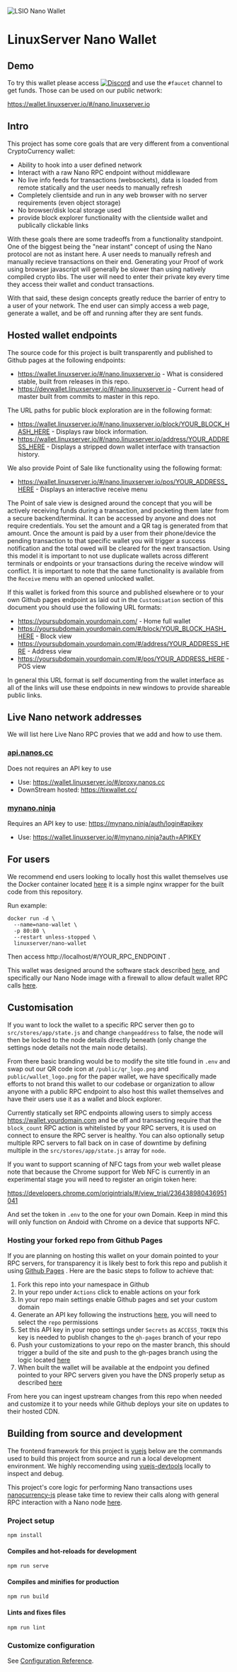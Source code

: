 ![LSIO Nano Wallet](https://i.imgur.com/HZzgy8q.gif)
# LinuxServer Nano Wallet

## Demo

To try this wallet please access [![Discord](https://img.shields.io/discord/354974912613449730.svg?color=94398d&labelColor=555555&logoColor=ffffff&style=for-the-badge&label=Discord&logo=discord)](https://discord.gg/YWrKVTn "realtime support / chat with the community and the team.") and use the `#faucet` channel to get funds. Those can be used on our public network: 

https://wallet.linuxserver.io/#/nano.linuxserver.io

## Intro
This project has some core goals that are very different from a conventional CryptoCurrency wallet: 
* Ability to hook into a user defined network
* Interact with a raw Nano RPC endpoint without middleware
* No live info feeds for transactions (websockets), data is loaded from remote statically and the user needs to manually refresh
* Completely clientside and run in any web browser with no server requirements (even object storage)
* No browser/disk local storage used
* provide block explorer functionality with the clientside wallet and publically clickable links

With these goals there are some tradeoffs from a functionality standpoint. One of the biggest being the "near instant" concept of using the Nano protocol are not as instant here. A user needs to manually refresh and manually recieve transactions on their end. Generating your Proof of work using browser javascript will generally be slower than using natively compiled crypto libs. The user will need to enter their private key every time they access their wallet and conduct transactions. 

With that said, these design concepts greatly reduce the barrier of entry to a user of your network. The end user can simply access a web page, generate a wallet, and be off and running after they are sent funds.

## Hosted wallet endpoints

The source code for this project is built transparently and published to Github pages at the following endpoints: 
* https://wallet.linuxserver.io/#/nano.linuxserver.io - What is considered stable, built from releases in this repo.
* https://devwallet.linuxserver.io/#/nano.linuxserver.io - Current head of master built from commits to master in this repo.

The URL paths for public block exploration are in the following format: 
* https://wallet.linuxserver.io/#/nano.linuxserver.io/block/YOUR_BLOCK_HASH_HERE - Displays raw block information.
* https://wallet.linuxserver.io/#/nano.linuxserver.io/address/YOUR_ADDRESS_HERE - Displays a stripped down wallet interface with transaction history.

We also provide Point of Sale like functionality using the following format: 
* https://wallet.linuxserver.io/#/nano.linuxserver.io/pos/YOUR_ADDRESS_HERE - Displays an interactive receive menu

The Point of sale view is designed around the concept that you will be actively receiving funds during a transaction, and pocketing them later from a secure backend/terminal. It can be accessed by anyone and does not require credentials. You set the amount and a QR tag is generated from that amount. Once the amount is paid by a user from their phone/device the pending transaction to that specific wallet you will trigger a success notification and the total owed will be cleared for the next transaction. Using this model it is important to not use duplicate wallets across different terminals or endpoints or your transactions during the receive window will conflict. It is important to note that the same functionality is available from the `Receive` menu with an opened unlocked wallet. 

If this wallet is forked from this source and published elsewhere or to your own Github pages endpoint as laid out in the `Customisation` section of this document you should use the following URL formats: 

* https://yoursubdomain.yourdomain.com/ - Home full wallet
* https://yoursubdomain.yourdomain.com/#/block/YOUR_BLOCK_HASH_HERE - Block view
* https://yoursubdomain.yourdomain.com/#/address/YOUR_ADDRESS_HERE - Address view
* https://yoursubdomain.yourdomain.com/#/pos/YOUR_ADDRESS_HERE - POS view

In general this URL format is self documenting from the wallet interface as all of the links will use these endpoints in new windows to provide shareable public links. 

## Live Nano network addresses

We will list here Live Nano RPC provies that we add and how to use them.

### [api.nanos.cc](https://api.nanos.cc/)
Does not requires an API key to use
* Use: https://wallet.linuxserver.io/#/proxy.nanos.cc
* DownStream hosted: https://tixwallet.cc/

### [mynano.ninja](https://mynano.ninja/)
Requires an API key to use: https://mynano.ninja/auth/login#apikey
* Use: https://wallet.linuxserver.io/#/mynano.ninja?auth=APIKEY

## For users

We recommend end users looking to locally host this wallet themselves use the Docker container located [here](https://hub.docker.com/r/linuxserver/nano-wallet) it is a simple nginx wrapper for the built code from this repository. 

Run example:

```
docker run -d \
  --name=nano-wallet \
  -p 80:80 \
  --restart unless-stopped \
  linuxserver/nano-wallet
```

Then access http://localhost/#/YOUR_RPC_ENDPOINT .

This wallet was designed around the software stack described [here](https://blog.linuxserver.io/2020/05/31/deploying-your-own-crypto/), and specifically our Nano Node image with a firewall to allow default wallet RPC calls [here](https://hub.docker.com/r/linuxserver/nano).  

## Customisation

If you want to lock the wallet to a specific RPC server then go to `src/stores/app/state.js` and change `changeaddress` to false, the node will then be locked to the node details directly beneath (only change the settings node details not the main node details).

From there basic branding would be to modify the site title found in `.env` and swap out our QR code icon at `/public/qr_logo.png` and `public/wallet_logo.png` for the paper wallet, we have specifically made efforts to not brand this wallet to our codebase or organization to allow anyone with a public RPC endpoint to also host this wallet themselves and have their users use it as a wallet and block explorer.

Currently statically set RPC endpoints allowing users to simply access https://wallet.yourdomain.com and be off and transacting require that the `block_count` RPC action is whitelisted by your RPC servers, it is used on connect to ensure the RPC server is healthy. You can also optionally setup multiple RPC servers to fall back on in case of downtime by defining multiple in the `src/stores/app/state.js` array for `node`. 

If you want to support scanning of NFC tags from your web wallet please note that because the Chrome support for Web NFC is currently in an experimental stage you will need to register an origin token here:

https://developers.chrome.com/origintrials/#/view_trial/236438980436951041

And set the token in `.env` to the one for your own Domain. Keep in mind this will only function on Andoid with Chrome on a device that supports NFC. 

### Hosting your forked repo from Github Pages

If you are planning on hosting this wallet on your domain pointed to your RPC servers, for transparency it is likely best to fork this repo and publish it using [Github Pages](https://pages.github.com/) . Here are the basic steps to follow to achieve that: 

1. Fork this repo into your namespace in Github
2. In your repo under `Actions` click to enable actions on your fork
3. In your repo main settings enable Github pages and set your custom domain
4. Generate an API key following the instructions [here](https://help.github.com/en/github/authenticating-to-github/creating-a-personal-access-token-for-the-command-line), you will need to select the `repo` permissions
5. Set this API key in your repo settings under `Secrets` as `ACCESS_TOKEN` this key is needed to publish changes to the `gh-pages` branch of your repo
6. Push your customizations to your repo on the master branch, this should trigger a build of the site and push to the gh-pages branch using the logic located [here](https://github.com/linuxserver/nano-wallet/blob/master/.github/workflows/main.yml)
7. When built the wallet will be available at the endpoint you defined pointed to your RPC servers given you have the DNS properly setup as described [here](https://help.github.com/en/github/working-with-github-pages/managing-a-custom-domain-for-your-github-pages-site)

From here you can ingest upstream changes from this repo when needed and customize it to your needs while Github deploys your site on updates to their hosted CDN. 

## Building from source and development

The frontend framework for this project is [vuejs](https://vuejs.org/) below are the commands used to build this project from source and run a local development environment. We highly reccomending using [vuejs-devtools](https://github.com/vuejs/vue-devtools) locally to inspect and debug. 

This project's core logic for performing Nano transactions uses [nanocurrency-js](https://github.com/marvinroger/nanocurrency-js) please take time to review their calls along with general RPC interaction with a Nano node [here](https://docs.nano.org/commands/rpc-protocol/).

### Project setup
```
npm install
```

#### Compiles and hot-reloads for development
```
npm run serve
```

#### Compiles and minifies for production
```
npm run build
```

#### Lints and fixes files
```
npm run lint
```

### Customize configuration
See [Configuration Reference](https://cli.vuejs.org/config/).

